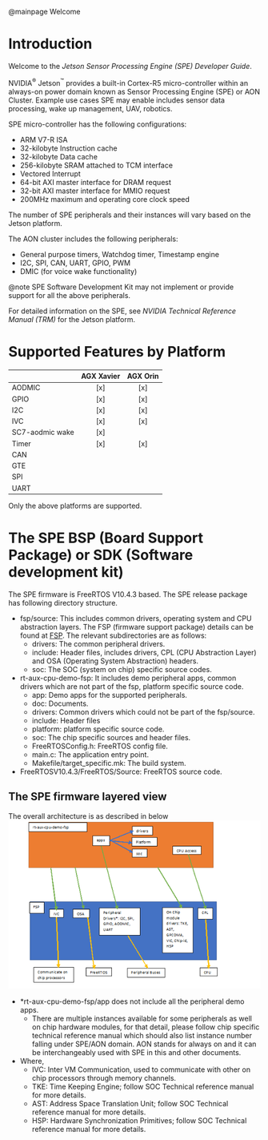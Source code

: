 @mainpage Welcome

# Introduction #
Welcome to the <i>Jetson Sensor Processing Engine (SPE) Developer Guide</i>.

NVIDIA<sup>&reg;</sup> Jetson<sup>&trade;</sup>
provides a built-in Cortex-R5 micro-controller within an always-on
power domain known as Sensor Processing Engine (SPE) or AON Cluster. Example use cases
SPE may enable includes sensor data processing, wake up management, UAV, robotics.

SPE micro-controller has the following configurations:
- ARM V7-R ISA
- 32-kilobyte Instruction cache
- 32-kilobyte Data cache
- 256-kilobyte SRAM attached to TCM interface
- Vectored Interrupt
- 64-bit AXI master interface for DRAM request
- 32-bit AXI master interface for MMIO request
- 200MHz maximum and operating core clock speed

The number of SPE peripherals and their instances will vary based on the Jetson
platform.

The AON cluster includes the following peripherals:
- General purpose timers, Watchdog timer, Timestamp engine
- I2C, SPI, CAN, UART, GPIO, PWM
- DMIC (for voice wake functionality)

@note SPE Software Development Kit may not implement or provide support for all
the above peripherals.

For detailed information on the SPE,
see <i>NVIDIA Technical Reference Manual (TRM)</i> for the Jetson platform.

# Supported Features by Platform

|                 | AGX Xavier | AGX Orin |
|-----------------|:----------:|:--------:|
| AODMIC          | [x]        |    [x]   |
| GPIO            | [x]        |    [x]   |
| I2C             | [x]        |    [x]   |
| IVC             | [x]        |    [x]   |
| SC7-aodmic wake | [x]        |          |
| Timer           | [x]        |    [x]   |
| CAN             |            |          |
| GTE             |            |          |
| SPI             |            |          |
| UART            |            |          |

Only the above platforms are supported.

# The SPE BSP (Board Support Package) or SDK (Software development kit) #
The SPE firmware is FreeRTOS V10.4.3 based. The SPE release package has
following directory structure.
- fsp/source: This includes common drivers, operating system and CPU
abstraction layers. The FSP (firmware support package) details can be found at
[FSP](md_rt-aux-cpu-demo-fsp_doc_fsp.html). The relevant subdirectories are as
follows:
  - drivers: The common peripheral drivers.
  - include: Header files, includes drivers, CPL (CPU Abstraction Layer) and OSA
  (Operating System Abstraction) headers.
  - soc: The SOC (system on chip) specific source codes.
- rt-aux-cpu-demo-fsp: It includes demo peripheral apps, common drivers which
are not part of the fsp, platform specific source code.
  - app: Demo apps for the supported peripherals.
  - doc: Documents.
  - drivers: Common drivers which could not be part of the fsp/source.
  - include: Header files
  - platform: platform specific source code.
  - soc: The chip specific sources and header files.
  - FreeRTOSConfig.h: FreeRTOS config file.
  - main.c: The application entry point.
  - Makefile/target_specific.mk: The build system.
- FreeRTOSV10.4.3/FreeRTOS/Source: FreeRTOS source code.

## The SPE firmware layered view ##
The overall architecture is as described in below
![The SPE Firmware Overview](nvimages/spe_fw_arch.png)
- \*rt-aux-cpu-demo-fsp/app does not include all the peripheral demo apps.
  - There are multiple instances available for some peripherals as well on
  chip hardware modules, for that detail, please follow chip specific
  technical reference manual which should also list instance number falling
  under SPE/AON domain. AON stands for always on and it can be interchangeably
  used with SPE in this and other documents.
- Where,
  - IVC: Inter VM Communication, used to communicate with other on chip
  processors through memory channels.
  - TKE: Time Keeping Engine; follow SOC Technical reference manual for
  more details.
  - AST: Address Space Translation Unit; follow SOC Technical reference
  manual for more details.
  - HSP: Hardware Synchronization Primitives; follow SOC Technical reference
  manual for more details.
